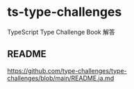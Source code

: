 # ts-type-challenges
TypeScript Type Challenge Book 解答

## README
https://github.com/type-challenges/type-challenges/blob/main/README.ja.md
